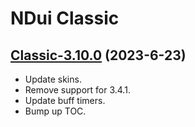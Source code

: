 # NDui Classic

## [Classic-3.10.0](https://github.com/siweia/NDui/tree/Classic-3.10.0) (2023-6-23)

- Update skins.
- Remove support for 3.4.1.
- Update buff timers.
- Bump up TOC.